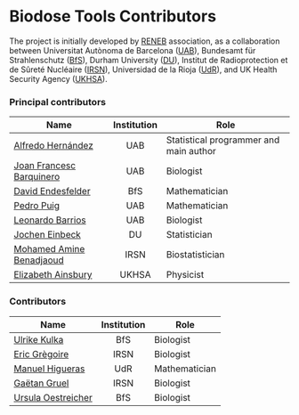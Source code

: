 # Biodose Tools Contributors

The project is initially developed by [RENEB](https://www.reneb.net/) association, as a collaboration between Universitat Autònoma de Barcelona ([UAB](https://www.uab.cat/)), Bundesamt für Strahlenschutz ([BfS](https://www.bfs.de/EN/home/home_node.html)), Durham University ([DU](https://www.dur.ac.uk/)), Institut de Radioprotection et de Sûreté Nucléaire ([IRSN](https://www.irsn.fr/EN/Pages/Home.aspx)), Universidad de la Rioja ([UdR](https://www.unirioja.es/)), and UK Health Security Agency ([UKHSA](https://www.gov.uk/government/organisations/uk-health-security-agency)).

### Principal contributors

| Name                                                                                    | Institution | Role                                   |
|-----------------------------------------------------------------------------------------|:-----------:|----------------------------------------|
| [Alfredo Hernández](https://aldomann.com)                                               | UAB         | Statistical programmer and main author |
| [Joan Francesc Barquinero](https://orcid.org/0000-0003-0084-5268)                       | UAB         | Biologist                              |
| [David Endesfelder](https://www.researchgate.net/profile/David-Endesfelder)             | BfS         | Mathematician                          |
| [Pedro Puig](https://orcid.org/0000-0002-6607-9642)                                     | UAB         | Mathematician                          |
| [Leonardo Barrios](https://orcid.org/0000-0002-6151-8503)                               | UAB         | Biologist                              |
| [Jochen Einbeck](https://orcid.org/0000-0002-9457-2020)                                 | DU          | Statistician                           |
| [Mohamed Amine Benadjaoud](https://www.researchgate.net/profile/Mohamed-Benadjaoud-2)   | IRSN        | Biostatistician                        |
| [Elizabeth Ainsbury](https://www.ukhsa-protectionservices.org.uk/cds/team/liz_ainsbury) | UKHSA       | Physicist                              |

### Contributors

| Name                                                                                                      | Institution | Role          |
|-----------------------------------------------------------------------------------------------------------|:-----------:|---------------|
| [Ulrike Kulka](https://orcid.org/0000-0002-7734-3162)                                                     | BfS         | Biologist     |
| [Eric Grègoire](https://www.researchgate.net/profile/Eric-Gregoire)                                       | IRSN        | Biologist     |
| [Manuel Higueras](https://orcid.org/0000-0001-5530-1714)                                                  | UdR         | Mathematician |
| [Gaëtan Gruel](https://www.researchgate.net/profile/Gruel-Gaetan)                                         | IRSN        | Biologist     |
| [Ursula Oestreicher](https://www.researchgate.net/scientific-contributions/Ursula-Oestreicher-2121336457) | BfS         | Biologist     |
